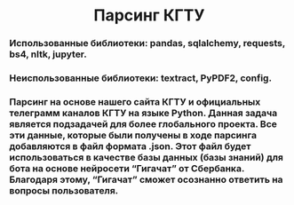 <h1 align="center">Парсинг КГТУ</h1>

<h3>Использованные библиотеки: pandas, sqlalchemy, requests, bs4, nltk, jupyter.</h3>
<h3>Неиспользованные библиотеки: textract, PyPDF2, config.</h3>

<h3>Парсинг на основе нашего сайта КГТУ и официальных телеграмм каналов КГТУ на языке Python.  Данная задача является подзадачей для более глобального проекта. Все эти данные, которые были получены в ходе парсинга добавляются в файл формата .json. Этот файл будет использоваться в качестве базы данных (базы знаний) для бота на основе нейросети “Гигачат” от Сбербанка. Благодаря этому, “Гигачат” сможет осознанно ответить на вопросы пользователя.</h3>
